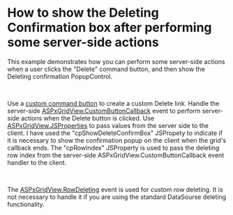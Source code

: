 # How to show the Deleting Confirmation box after performing some server-side actions


<p>This example demonstrates how you can perform some server-side actions when a user clicks the "Delete" command button, and then show the Deleting confirmation PopupControl.</p>
<br>
<p>Use a <a href="http://documentation.devexpress.com/#AspNet/DevExpressWebASPxGridViewGridViewCommandColumn_CustomButtonstopic"><u>custom command button</u></a> to create a custom Delete link. Handle the server-side <a href="http://documentation.devexpress.com/#AspNet/DevExpressWebASPxGridViewASPxGridView_CustomButtonCallbacktopic"><u>ASPxGridView.CustomButtonCallback</u></a> event to perform server-side actions when the Delete button is clicked. Use <a href="http://documentation.devexpress.com/#AspNet/DevExpressWebASPxEditorsASPxButton_JSPropertiestopic"><u>ASPxGridView.JSProperties</u></a> to pass values from the server side to the client. I have used the "cpShowDeleteConfirmBox" JSPropety to indicate if it is necessary to show the confirmation popup on the client when the grid's callback ends. The "cpRowIndex" JSProperty is used to pass the deleting row index from the server-side ASPxGridView.CustomButtonCallback event handler to the client.</p>
<br>
<p>The <a href="http://documentation.devexpress.com/#AspNet/DevExpressWebASPxGridViewASPxGridView_RowDeletingtopic"><u>ASPxGridView.RowDeleting</u></a> event is used for custom row deleting. It is not necessary to handle it if you are using the standard DataSourse deleting functionality.</p>

<br/>


